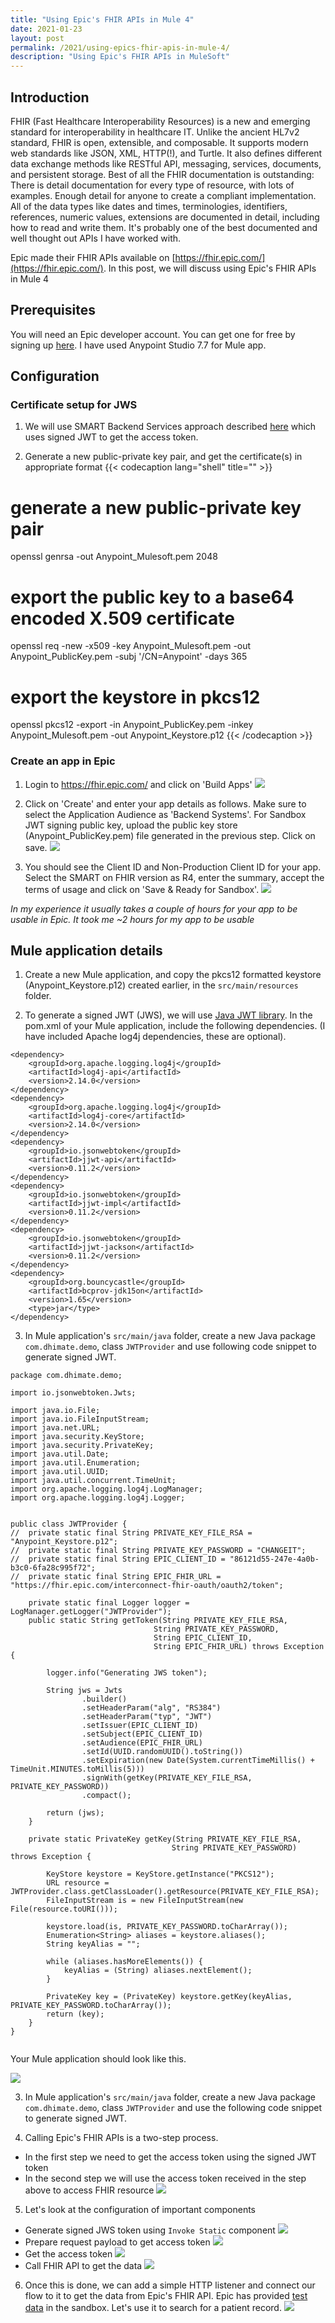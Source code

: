 ```yaml
---
title: "Using Epic's FHIR APIs in Mule 4"
date: 2021-01-23
layout: post
permalink: /2021/using-epics-fhir-apis-in-mule-4/
description: "Using Epic's FHIR APIs in MuleSoft"
---
```

## Introduction
FHIR (Fast Healthcare Interoperability Resources) is a new and emerging standard for interoperability in healthcare IT. Unlike the ancient HL7v2 standard, FHIR is open, extensible, and composable. It supports modern web standards like JSON, XML, HTTP(!), and Turtle. It also defines different data exchange methods like RESTful API, messaging, services, documents, and persistent storage. Best of all the FHIR documentation is outstanding: There is detail documentation for every type of resource, with lots of examples. Enough detail for anyone to create a compliant implementation. All of the data types like dates and times, terminologies, identifiers, references, numeric values, extensions are documented in detail, including how to read and write them.  It's probably one of the best documented and well thought out APIs I have worked with.

Epic made their FHIR APIs available on [https://fhir.epic.com/](https://fhir.epic.com/). In this post, we will discuss using Epic's FHIR APIs in Mule 4

## Prerequisites 
You will need an Epic developer account. You can get one for free by signing up [here](https://fhir.epic.com/Developer/Index). I have used Anypoint Studio 7.7 for Mule app.

## Configuration
### Certificate setup for JWS
1. We will use SMART Backend Services approach described [here](https://fhir.epic.com/Documentation?docId=oauth2&section=BackendOAuth2Guide) which uses signed JWT to get the access token. 

2. Generate a new public-private key pair, and get the certificate(s) in appropriate format
{{< codecaption lang="shell" title="" >}}
# generate a new public-private key pair
openssl genrsa -out Anypoint_Mulesoft.pem 2048  

# export the public key to a base64 encoded X.509 certificate
openssl req -new -x509 -key Anypoint_Mulesoft.pem -out Anypoint_PublicKey.pem -subj '/CN=Anypoint' -days 365

# export the keystore in pkcs12
openssl pkcs12 -export -in Anypoint_PublicKey.pem -inkey Anypoint_Mulesoft.pem -out Anypoint_Keystore.p12
{{< /codecaption  >}}

### Create an app in Epic
1. Login to https://fhir.epic.com/ and click on 'Build Apps'
![](/img/2021/epic-fhir-server/epic-build-app.png)

2. Click on 'Create' and enter your app details as follows. Make sure to select the Application Audience as 'Backend Systems'. For Sandbox JWT signing public key, upload the public key store (Anypoint_PublicKey.pem) file generated in the previous step. Click on save.
![](/img/2021/epic-fhir-server/epic-create-app.png)


3. You should see the Client ID and Non-Production Client ID for your app. Select the SMART on FHIR version as R4, enter the summary,  accept the terms of usage and click on 'Save & Ready for Sandbox'. 
![](/img/2021/epic-fhir-server/epic-app-overview.png)

*In my experience it usually takes a couple of hours for your app to be usable in Epic. It took me ~2 hours for my app to be usable*

## Mule application details
1. Create a new Mule application, and copy the pkcs12 formatted keystore (Anypoint_Keystore.p12) created earlier, in the `src/main/resources` folder.

2. To generate a signed JWT (JWS), we will use [Java JWT library](https://github.com/jwtk/jjwt). In the pom.xml of your Mule application, include the following dependencies. (I have included Apache log4j dependencies, these are optional).

```
<dependency>
    <groupId>org.apache.logging.log4j</groupId>
    <artifactId>log4j-api</artifactId>
    <version>2.14.0</version>
</dependency>
<dependency>
    <groupId>org.apache.logging.log4j</groupId>
    <artifactId>log4j-core</artifactId>
    <version>2.14.0</version>
</dependency>
<dependency>
    <groupId>io.jsonwebtoken</groupId>
    <artifactId>jjwt-api</artifactId>
    <version>0.11.2</version>
</dependency>
<dependency>
    <groupId>io.jsonwebtoken</groupId>
    <artifactId>jjwt-impl</artifactId>
    <version>0.11.2</version>
</dependency>
<dependency>
    <groupId>io.jsonwebtoken</groupId>
    <artifactId>jjwt-jackson</artifactId> 
    <version>0.11.2</version>
</dependency>
<dependency>
    <groupId>org.bouncycastle</groupId>
    <artifactId>bcprov-jdk15on</artifactId>
    <version>1.65</version>
    <type>jar</type>
</dependency>

```

3. In Mule application's `src/main/java` folder, create a new Java package `com.dhimate.demo`, class `JWTProvider` and use following code snippet to generate signed JWT.

```
package com.dhimate.demo;

import io.jsonwebtoken.Jwts; 

import java.io.File;
import java.io.FileInputStream;
import java.net.URL;
import java.security.KeyStore;
import java.security.PrivateKey;
import java.util.Date;
import java.util.Enumeration;
import java.util.UUID;
import java.util.concurrent.TimeUnit;
import org.apache.logging.log4j.LogManager;
import org.apache.logging.log4j.Logger;


public class JWTProvider {
//	private static final String PRIVATE_KEY_FILE_RSA = "Anypoint_Keystore.p12";
//	private static final String PRIVATE_KEY_PASSWORD = "CHANGEIT";
//	private static final String EPIC_CLIENT_ID = "86121d55-247e-4a0b-b3c0-6fa28c995f72";
//	private static final String EPIC_FHIR_URL = "https://fhir.epic.com/interconnect-fhir-oauth/oauth2/token";
	
	private static final Logger logger = LogManager.getLogger("JWTProvider");
	public static String getToken(String PRIVATE_KEY_FILE_RSA, 
                                String PRIVATE_KEY_PASSWORD, 
                                String EPIC_CLIENT_ID, 
                                String EPIC_FHIR_URL) throws Exception {
		
		logger.info("Generating JWS token");
		
		String jws = Jwts
				.builder()
				.setHeaderParam("alg", "RS384")
				.setHeaderParam("typ", "JWT")
				.setIssuer(EPIC_CLIENT_ID)
				.setSubject(EPIC_CLIENT_ID)
				.setAudience(EPIC_FHIR_URL)
				.setId(UUID.randomUUID().toString())
				.setExpiration(new Date(System.currentTimeMillis() + TimeUnit.MINUTES.toMillis(5)))
				.signWith(getKey(PRIVATE_KEY_FILE_RSA, PRIVATE_KEY_PASSWORD))
				.compact();
		
		return (jws);
	}

	private static PrivateKey getKey(String PRIVATE_KEY_FILE_RSA, 
                                    String PRIVATE_KEY_PASSWORD) throws Exception {
		
		KeyStore keystore = KeyStore.getInstance("PKCS12");
		URL resource = JWTProvider.class.getClassLoader().getResource(PRIVATE_KEY_FILE_RSA);
		FileInputStream is = new FileInputStream(new File(resource.toURI()));
		
		keystore.load(is, PRIVATE_KEY_PASSWORD.toCharArray());
		Enumeration<String> aliases = keystore.aliases();
		String keyAlias = "";
		
		while (aliases.hasMoreElements()) {
			keyAlias = (String) aliases.nextElement();
		}

		PrivateKey key = (PrivateKey) keystore.getKey(keyAlias, PRIVATE_KEY_PASSWORD.toCharArray());
		return (key);
	}
}
 
```

Your Mule application should look like this.

![](/img/2021/epic-fhir-server/epic-mule-app-structure.png)

3. In Mule application's `src/main/java` folder, create a new Java package `com.dhimate.demo`, class `JWTProvider` and use the following code snippet to generate signed JWT.

4. Calling Epic's FHIR APIs is a two-step process. 
  - In the first step we need to get the access token using the signed JWT token
  - In the second step we will use the access token received in the step above to access FHIR resource
![](/img/2021/epic-fhir-server/epic-mule-flow.png)

5. Let's look at the configuration of important components
  - Generate signed JWS token using `Invoke Static` component
    ![](/img/2021/epic-fhir-server/epic-mule-flow-generate-JWS.png)
  - Prepare request payload to get access token
    ![](/img/2021/epic-fhir-server/epic-mule-flow-prepare-token-request.png)
  - Get the access token
    ![](/img/2021/epic-fhir-server/epic-mule-flow-get-access-token.png)
  - Call FHIR API to get the data
    ![](/img/2021/epic-fhir-server/epic-mule-flow-epic-fhir-api.png)

6. Once this is done, we can add a simple HTTP listener and connect our flow to it to get the data from Epic's FHIR API. Epic has provided [test data](https://fhir.epic.com/Documentation?docId=testpatients) in the sandbox. Let's use it to search for a patient record.
![](/img/2021/epic-fhir-server/epic-fhir-postman.png)
